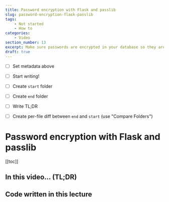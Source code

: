 ```yaml
---
title: Password encryption with Flask and passlib
slug: password-encryption-flask-passlib
tags:
    - Not started
    - How to
categories:
    - Video
section_number: 13
excerpt: Make sure passwords are encrypted in your database so they are secure.
draft: true
---
```


- [ ] Set metadata above
- [ ] Start writing!
- [ ] Create `start` folder
- [ ] Create `end` folder
- [ ] Write TL;DR
- [ ] Create per-file diff between `end` and `start` (use "Compare Folders")


# Password encryption with Flask and passlib

[[toc]]

## In this video... (TL;DR)

## Code written in this lecture
